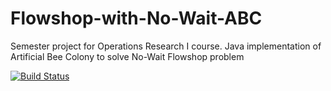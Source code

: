 Flowshop-with-No-Wait-ABC
=========================

Semester project for Operations Research I course. Java implementation of Artificial Bee Colony to solve No-Wait Flowshop problem

[![Build Status](https://travis-ci.org/jraska/Flowshop-with-No-Wait-ABC.svg?branch=master)](https://travis-ci.org/jraska/Flowshop-with-No-Wait-ABC)